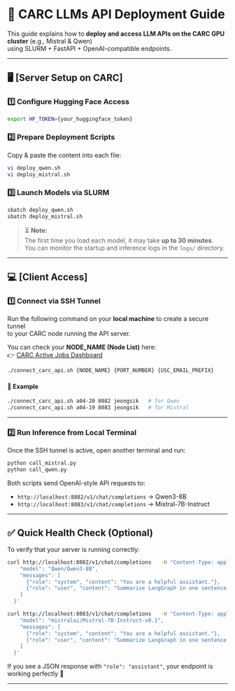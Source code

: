 # 🚀 CARC LLMs API Deployment Guide

This guide explains how to **deploy and access LLM APIs on the CARC GPU cluster** (e.g., Mistral & Qwen)  
using SLURM + FastAPI + OpenAI-compatible endpoints.

---

## 🖥️ [Server Setup on CARC]

### 1️⃣ Configure Hugging Face Access

```bash
export HF_TOKEN={your_huggingface_token}
```

### 2️⃣ Prepare Deployment Scripts

Copy & paste the content into each file:

```bash
vi deploy_qwen.sh
vi deploy_mistral.sh
```

### 3️⃣ Launch Models via SLURM

```bash
sbatch deploy_qwen.sh
sbatch deploy_mistral.sh
```

> ⏳ **Note:**  
> The first time you load each model, it may take **up to 30 minutes**.  
> You can monitor the startup and inference logs in the `logs/` directory.

---

## 💻 [Client Access]

### 1️⃣ Connect via SSH Tunnel

Run the following command on your **local machine** to create a secure tunnel  
to your CARC node running the API server.

You can check your **NODE_NAME (Node List)** here:  
👉 [CARC Active Jobs Dashboard](https://ondemand.carc.usc.edu/pun/sys/dashboard/activejobs)

```bash
./connect_carc_api.sh {NODE_NAME} {PORT_NUMBER} {USC_EMAIL_PREFIX}
```

#### 🔹 Example

```bash
./connect_carc_api.sh a04-20 8082 jeongsik   # for Qwen
./connect_carc_api.sh a04-19 8083 jeongsik   # for Mistral
```

---

### 2️⃣ Run Inference from Local Terminal

Once the SSH tunnel is active, open another terminal and run:

```bash
python call_mistral.py
python call_qwen.py
```

Both scripts send OpenAI-style API requests to:

- `http://localhost:8082/v1/chat/completions` → Qwen3-8B
- `http://localhost:8083/v1/chat/completions` → Mistral-7B-Instruct

---

## ✅ Quick Health Check (Optional)

To verify that your server is running correctly:

```bash
curl http://localhost:8082/v1/chat/completions   -H "Content-Type: application/json"   -d '{
    "model": "Qwen/Qwen3-8B",
    "messages": [
      {"role": "system", "content": "You are a helpful assistant."},
      {"role": "user", "content": "Summarize LangGraph in one sentence."}
    ]
  }'
```

```bash
curl http://localhost:8083/v1/chat/completions   -H "Content-Type: application/json"   -d '{
    "model": "mistralai/Mistral-7B-Instruct-v0.1",
    "messages": [
      {"role": "system", "content": "You are a helpful assistant."},
      {"role": "user", "content": "Summarize LangGraph in one sentence."}
    ]
  }'
```

If you see a JSON response with `"role": "assistant"`, your endpoint is working perfectly 🎯

---
